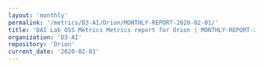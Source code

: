 ```yaml
---
layout: 'monthly'
permalink: '/metrics/D3-AI/Orion/MONTHLY-REPORT-2020-02-01/'
title: 'DAI Lab OSS Metrics Metrics report for Orion | MONTHLY-REPORT-2020-02-01'
organization: 'D3-AI'
repository: 'Orion'
current_date: '2020-02-01'
---
```

